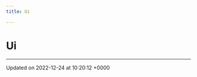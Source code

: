 ```yaml
---
title: Ui

---
```


# Ui








-------------------------------

Updated on 2022-12-24 at 10:20:12 +0000
